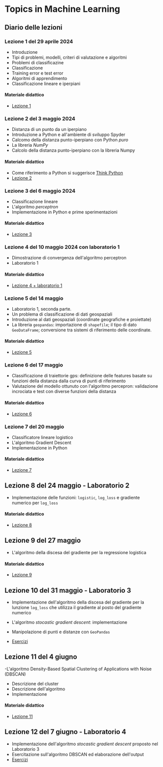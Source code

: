 # Topics in Machine Learning

## Diario delle lezioni

### Lezione 1 del 29 aprile 2024

- Introduzione
- Tipi di problemi, modelli, criteri di valutazione e algoritmi
- Problemi di classificazine
- Classificazione
- Training error e test error
- Algoritmi di apprendimento
- Classificazione lineare e iperpiani

#### Materiale didattico

- [Lezione 1](lez_01.ipynb)

### Lezione 2 del 3 maggio 2024

- Distanza di un punto da un iperpiano
- Introduzione a Python e all'ambiente di sviluppo Spyder
- Calcomo della distanza punto-iperpiano con Python *puro*
- La libreria *NumPy*
- Calcolo della distanza punto-iperpiano con la libreria Numpy

#### Materiale didattico

- Come riferimento a Python si suggerisce [Think Python](https://greenteapress.com/thinkpython/thinkpython.html)
- [Lezione 2](lez_02.ipynb)

### Lezione 3 del 6 maggio 2024

- Classificazione lineare
- L'algoritmo *perceptron*
- Implementazione in Python e prime sperimentazioni

#### Materiale didattico

- [Lezione 3](lez_03.ipynb)

### Lezione 4 del 10 maggio 2024 con laboratorio 1

- Dimostrazione di convergenza dell'algoritmo perceptron
- Laboratorio 1

#### Materiale didattico

- [Lezione 4 + laboratorio 1](lez_04+lab_01.ipynb)

### Lezione 5 del 14 maggio

- Laboratorio 1, seconda parte.
- Un problema di classificazione di dati geospaziali
- Introduzione al dati geospaziali (coordinate geografiche e proiettate)
- La libreria `geopandas`: importazione di `shapefile`; il tipo di dato `GeoDataFrame`; conversione tra sistemi di riferimento delle coordinate.

#### Materiale didattico

- [Lezione 5](lez_05.ipynb)

### Lezione 6 del 17 maggio

  - Classificazione di traiettorie gps: definizione delle features basate su funzioni della distanza dalla curva di punti di riferimento
  - Valutazione del modello ottunuto con l'algoritmo percepron: validazione incrociata e test con diverse funzioni della distanza

#### Materiale didattico

- [Lezione 6](lez_06.ipynb)

### Lezione 7 del 20 maggio

- Classificatore lineare logistico
- L'algoritmo Gradient Descent
- Implementazione in Python

#### Materiale didattico

- [Lezione 7](lez_07.ipynb)

## Lezione 8 del 24 maggio - Laboratorio 2

- Implementazione delle funzioni: `logistic`, `log_loss` e gradiente numerico per `log_loss`

#### Materiale didattico

- [Lezione 8](lez_08.ipynb)

## Lezione 9 del 27 maggio

- L'algoritmo della discesa del gradiente per la regressione logistica

#### Materiale didattico

- [Lezione 9](lez_09.ipynb)

## Lezione 10 del 31 maggio - Laboratorio 3

- Implementazione dell'algoritmo della discesa del gradiente per la lunzione `log_loss` che utilizza il gradiente al posto del gradiente numerico
- L'algoritmo *stocastic gradient descent*: implementazione
- Manipolazione di punti e distanze con `GeoPandas`

- [Esercizi](lez_10.ipynb)
   
## Lezione 11 del 4 giugno

-L'algoritmo Density-Based Spatial Clustering of Applications with Noise (DBSCAN)
  - Descrizione del cluster
  - Descrizione dell'algoritmo
  - Implementazione

#### Materiale didattico

- [Lezione 11](lez_11.ipynb)

## Lezione 12 del 7 giugno - Laboratorio 4

- Implementazione dell'algoritmo *stocastic gradient descent* proposto nel Laboratorio 3
- Esercitazione sull'algoritmo DBSCAN ed elaborazione dell'output
- [Esercizi](lez_12.ipynb)

